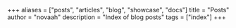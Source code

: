 +++
aliases = ["posts", "articles", "blog", "showcase", "docs"]
title = "Posts"
author = "novaah"
description = "Index of blog posts"
tags = ["index"]
+++
